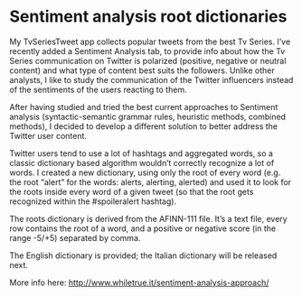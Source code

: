 # Sentiment analysis root dictionaries

My TvSeriesTweet app collects popular tweets from the best Tv Series. I’ve recently added a Sentiment Analysis tab, to provide info about how the Tv Series communication on Twitter is polarized (positive, negative or neutral content) and what type of content best suits the followers. Unlike other analysts, I like to study the communication of the Twitter influencers instead of the sentiments of the users reacting to them.

After having studied and tried the best current approaches to Sentiment analysis (syntactic-semantic grammar rules, heuristic methods, combined methods), I decided to develop a different solution to better address the Twitter user content.

Twitter users tend to use a lot of hashtags and aggregated words, so a classic dictionary based algorithm wouldn’t correctly recognize a lot of words. I created a new dictionary, using only the root of every word (e.g. the root “alert” for the words: alerts, alerting, alerted) and used it to look for the roots inside every word of a given tweet (so that the root gets recognized within the #spoileralert hashtag).

The roots dictionary is derived from the AFINN-111 file. It’s a text file, every row contains the root of a word, and a positive or negative score (in the range -5/+5) separated by comma.

The English dictionary is provided; the Italian dictionary will be released next.

More info here: http://www.whiletrue.it/sentiment-analysis-approach/

